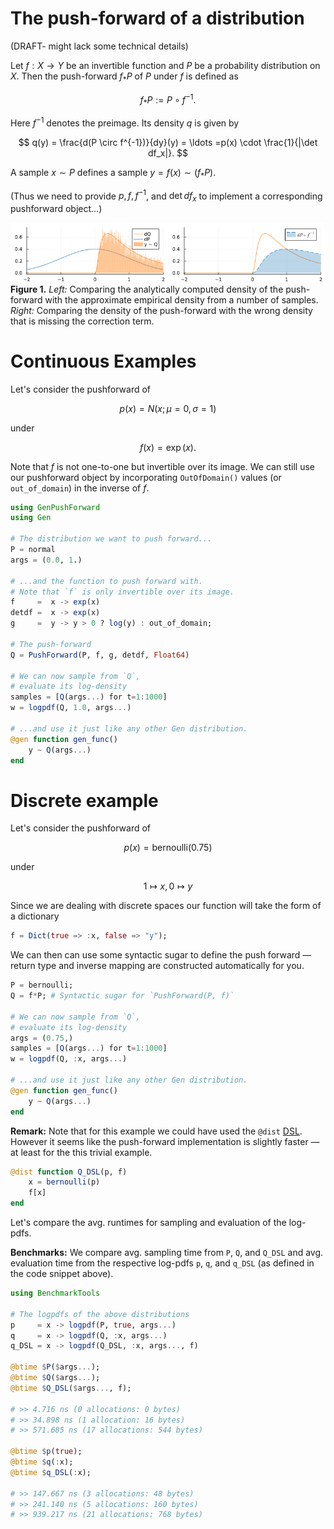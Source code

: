 # The push-forward of a distribution

(DRAFT- might lack some technical details)

Let $f:X \to Y$ be an invertible function and $P$ be a probability distribution on $X$.
Then the push-forward $f_*P$ of $P$ under $f$ is defined as 

$$
    f_*P := P \circ f^{-1}.
$$

Here $f^{-1}$ denotes the preimage. Its density $q$ is given by

$$
    q(y) = \frac{d(P \circ f^{-1})}{dy}(y)  =  \ldots =p(x) \cdot \frac{1}{|\det df_x|}.
$$

A sample $x \sim P$ defines a sample $y = f(x) \sim (f_*P)$.

(Thus we need to provide $p, f, f^{-1}$, and $\det df_x$ to implement a corresponding pushforward object...)

![image](imgs/push-forward_1.png)
**Figure 1.** *Left:* Comparing the analytically computed density of the push-forward with the approximate empirical density from a number of samples. *Right:* Comparing the density of the push-forward with the wrong density that is missing the correction term.


# Continuous Examples 

Let's consider the pushforward of

$$
    p(x) = N(x ; \mu=0,\sigma=1)
$$

under 

$$
    f(x) = \exp(x).
$$

Note that $f$ is not one-to-one but invertible over its image. We can 
still use our pushforward object by incorporating `OutOfDomain()` values (or `out_of_domain`) in the inverse of $f$.


```julia
using GenPushForward
using Gen

# The distribution we want to push forward...
P = normal
args = (0.0, 1.)

# ...and the function to push forward with.
# Note that `f` is only invertible over its image.
f     =  x -> exp(x)
detdf =  x -> exp(x)
g     =  y -> y > 0 ? log(y) : out_of_domain;

# The push-forward
Q = PushForward(P, f, g, detdf, Float64)

# We can now sample from `Q`,
# evaluate its log-density 
samples = [Q(args...) for t=1:1000]
w = logpdf(Q, 1.0, args...)

# ...and use it just like any other Gen distribution.
@gen function gen_func()
    y ~ Q(args...)
end
```

# Discrete example

Let's consider the pushforward of 

$$
    p(x) = \text{bernoulli}(0.75)
$$

under 

$$
     1 \mapsto x, 0 \mapsto y
$$



Since we are dealing with discrete spaces our function will take the form of a dictionary

```julia
f = Dict(true => :x, false => "y");
```

We can then can use some syntactic sugar to define the push forward &mdash; return type and inverse mapping are constructed automatically for you.

```julia
P = bernoulli;
Q = f*P; # Syntactic sugar for `PushForward(P, f)`

# We can now sample from `Q`,
# evaluate its log-density 
args = (0.75,)
samples = [Q(args...) for t=1:1000]
w = logpdf(Q, :x, args...)

# ...and use it just like any other Gen distribution.
@gen function gen_func()
    y ~ Q(args...)
end
```

**Remark:** 
Note that for this example we could have used the `@dist` [DSL](https://www.gen.dev/docs/stable/ref/distributions/#dist_dsl-1). However it seems like the push-forward implementation is slightly faster &mdash; at least for the this trivial example.

```julia
@dist function Q_DSL(p, f)
    x = bernoulli(p)
    f[x]
end
```

Let's compare the avg. runtimes for sampling and evaluation of the log-pdfs.

**Benchmarks:** 
We compare avg. sampling time from `P`, `Q`, and `Q_DSL` and avg. evaluation time from the respective log-pdfs `p`, `q`, and `q_DSL` (as defined in the code snippet above).

```julia
using BenchmarkTools

# The logpdfs of the above distributions
p     = x -> logpdf(P, true, args...)
q     = x -> logpdf(Q, :x, args...)
q_DSL = x -> logpdf(Q_DSL, :x, args..., f)

@btime $P($args...);
@btime $Q($args...);
@btime $Q_DSL($args..., f);

# >> 4.716 ns (0 allocations: 0 bytes)
# >> 34.898 ns (1 allocation: 16 bytes)
# >> 571.685 ns (17 allocations: 544 bytes)
 
@btime $p(true);
@btime $q(:x);
@btime $q_DSL(:x);

# >> 147.667 ns (3 allocations: 48 bytes)
# >> 241.140 ns (5 allocations: 160 bytes)
# >> 939.217 ns (21 allocations: 768 bytes)
```